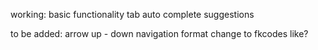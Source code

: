 working:
basic functionality
tab auto complete
suggestions

to be added:
arrow up - down navigation
format change to fkcodes like?
